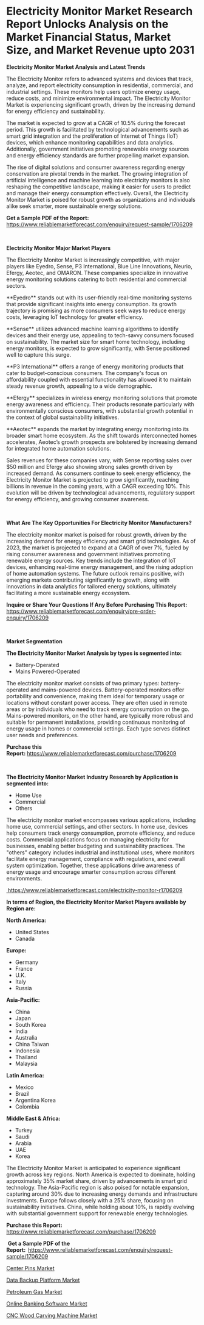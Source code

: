 <p><h1>Electricity Monitor Market Research Report Unlocks Analysis on the Market Financial Status, Market Size, and Market Revenue upto 2031</h1></p><p><strong>Electricity Monitor Market Analysis and Latest Trends</strong></p>
<p><p>The Electricity Monitor refers to advanced systems and devices that track, analyze, and report electricity consumption in residential, commercial, and industrial settings. These monitors help users optimize energy usage, reduce costs, and minimize environmental impact. The Electricity Monitor Market is experiencing significant growth, driven by the increasing demand for energy efficiency and sustainability. </p><p>The market is expected to grow at a CAGR of 10.5% during the forecast period. This growth is facilitated by technological advancements such as smart grid integration and the proliferation of Internet of Things (IoT) devices, which enhance monitoring capabilities and data analytics. Additionally, government initiatives promoting renewable energy sources and energy efficiency standards are further propelling market expansion. </p><p>The rise of digital solutions and consumer awareness regarding energy conservation are pivotal trends in the market. The growing integration of artificial intelligence and machine learning into electricity monitors is also reshaping the competitive landscape, making it easier for users to predict and manage their energy consumption effectively. Overall, the Electricity Monitor Market is poised for robust growth as organizations and individuals alike seek smarter, more sustainable energy solutions.</p></p>
<p><strong>Get a Sample PDF of the Report:&nbsp;</strong> <a href="https://www.reliablemarketforecast.com/enquiry/request-sample/1706209?utm_campaign=1530&utm_medium=2&utm_source=Github&utm_content=ia&utm_term=21102024&utm_id=electricity-monitor">https://www.reliablemarketforecast.com/enquiry/request-sample/1706209</a></p>
<p>&nbsp;</p>
<p><strong>Electricity Monitor Major Market Players</strong></p>
<p><p>The Electricity Monitor Market is increasingly competitive, with major players like Eyedro, Sense, P3 International, Blue Line Innovations, Neurio, Efergy, Aeotec, and OMARON. These companies specialize in innovative energy monitoring solutions catering to both residential and commercial sectors.</p><p>**Eyedro** stands out with its user-friendly real-time monitoring systems that provide significant insights into energy consumption. Its growth trajectory is promising as more consumers seek ways to reduce energy costs, leveraging IoT technology for greater efficiency.</p><p>**Sense** utilizes advanced machine learning algorithms to identify devices and their energy use, appealing to tech-savvy consumers focused on sustainability. The market size for smart home technology, including energy monitors, is expected to grow significantly, with Sense positioned well to capture this surge.</p><p>**P3 International** offers a range of energy monitoring products that cater to budget-conscious consumers. The company's focus on affordability coupled with essential functionality has allowed it to maintain steady revenue growth, appealing to a wide demographic.</p><p>**Efergy** specializes in wireless energy monitoring solutions that promote energy awareness and efficiency. Their products resonate particularly with environmentally conscious consumers, with substantial growth potential in the context of global sustainability initiatives.</p><p>**Aeotec** expands the market by integrating energy monitoring into its broader smart home ecosystem. As the shift towards interconnected homes accelerates, Aeotec’s growth prospects are bolstered by increasing demand for integrated home automation solutions.</p><p>Sales revenues for these companies vary, with Sense reporting sales over $50 million and Efergy also showing strong sales growth driven by increased demand. As consumers continue to seek energy efficiency, the Electricity Monitor Market is projected to grow significantly, reaching billions in revenue in the coming years, with a CAGR exceeding 10%. This evolution will be driven by technological advancements, regulatory support for energy efficiency, and growing consumer awareness.</p></p>
<p>&nbsp;</p>
<p><strong>What Are The Key Opportunities For Electricity Monitor Manufacturers?</strong></p>
<p><p>The electricity monitor market is poised for robust growth, driven by the increasing demand for energy efficiency and smart grid technologies. As of 2023, the market is projected to expand at a CAGR of over 7%, fueled by rising consumer awareness and government initiatives promoting renewable energy sources. Key trends include the integration of IoT devices, enhancing real-time energy management, and the rising adoption of home automation systems. The future outlook remains positive, with emerging markets contributing significantly to growth, along with innovations in data analytics for tailored energy solutions, ultimately facilitating a more sustainable energy ecosystem.</p></p>
<p><strong>Inquire or Share Your Questions If Any Before Purchasing This Report:</strong> <a href="https://www.reliablemarketforecast.com/enquiry/pre-order-enquiry/1706209?utm_campaign=1530&utm_medium=2&utm_source=Github&utm_content=ia&utm_term=21102024&utm_id=electricity-monitor">https://www.reliablemarketforecast.com/enquiry/pre-order-enquiry/1706209</a></p>
<p>&nbsp;</p>
<p><strong>Market Segmentation</strong></p>
<p><strong>The Electricity Monitor Market Analysis by types is segmented into:</strong></p>
<p><ul><li>Battery-Operated</li><li>Mains Powered-Operated</li></ul></p>
<p><p>The electricity monitor market consists of two primary types: battery-operated and mains-powered devices. Battery-operated monitors offer portability and convenience, making them ideal for temporary usage or locations without constant power access. They are often used in remote areas or by individuals who need to track energy consumption on the go. Mains-powered monitors, on the other hand, are typically more robust and suitable for permanent installations, providing continuous monitoring of energy usage in homes or commercial settings. Each type serves distinct user needs and preferences.</p></p>
<p><strong>Purchase this Report:&nbsp;</strong><a href="https://www.reliablemarketforecast.com/purchase/1706209?utm_campaign=1530&utm_medium=2&utm_source=Github&utm_content=ia&utm_term=21102024&utm_id=electricity-monitor">https://www.reliablemarketforecast.com/purchase/1706209</a></p>
<p>&nbsp;</p>
<p><strong>The Electricity Monitor Market Industry Research by Application is segmented into:</strong></p>
<p><ul><li>Home Use</li><li>Commercial</li><li>Others</li></ul></p>
<p><p>The electricity monitor market encompasses various applications, including home use, commercial settings, and other sectors. In home use, devices help consumers track energy consumption, promote efficiency, and reduce costs. Commercial applications focus on managing electricity for businesses, enabling better budgeting and sustainability practices. The "others" category includes industrial and institutional uses, where monitors facilitate energy management, compliance with regulations, and overall system optimization. Together, these applications drive awareness of energy usage and encourage smarter consumption across different environments.</p></p>
<p><a href="https://www.reliablemarketforecast.com/electricity-monitor-r1706209?utm_campaign=1530&utm_medium=2&utm_source=Github&utm_content=ia&utm_term=21102024&utm_id=electricity-monitor">&nbsp;https://www.reliablemarketforecast.com/electricity-monitor-r1706209</a></p>
<p><strong>In terms of Region, the Electricity Monitor Market Players available by Region are:</strong></p>
<p>
    <p> <strong> North America: </strong>
        <ul>
            <li>United States</li>
            <li>Canada</li>
        </ul>
        </p> 
    <p> <strong> Europe: </strong>
        <ul>
            <li>Germany</li>
            <li>France</li>
            <li>U.K.</li>
            <li>Italy</li>
            <li>Russia</li>
        </ul>
        </p> 
    <p> <strong> Asia-Pacific: </strong>
        <ul>
            <li>China</li>
            <li>Japan</li>
            <li>South Korea</li>
            <li>India</li>
            <li>Australia</li>
            <li>China Taiwan</li>
            <li>Indonesia</li>
            <li>Thailand</li>
            <li>Malaysia</li>
        </ul>
        </p> 
    <p> <strong> Latin America: </strong>
        <ul>
            <li>Mexico</li>
            <li>Brazil</li>
            <li>Argentina Korea</li>
            <li>Colombia</li>
        </ul>
        </p> 
    <p> <strong> Middle East & Africa: </strong>
        <ul>
            <li>Turkey</li>
            <li>Saudi</li>
            <li>Arabia</li>
            <li>UAE</li>
            <li>Korea</li>
        </ul>
    </p>
    </p>
<p><p>The Electricity Monitor Market is anticipated to experience significant growth across key regions. North America is expected to dominate, holding approximately 35% market share, driven by advancements in smart grid technology. The Asia-Pacific region is also poised for notable expansion, capturing around 30% due to increasing energy demands and infrastructure investments. Europe follows closely with a 25% share, focusing on sustainability initiatives. China, while holding about 10%, is rapidly evolving with substantial government support for renewable energy technologies.</p></p>
<p><strong>Purchase this Report: </strong><a href="https://www.reliablemarketforecast.com/purchase/1706209?utm_campaign=1530&utm_medium=2&utm_source=Github&utm_content=ia&utm_term=21102024&utm_id=electricity-monitor">https://www.reliablemarketforecast.com/purchase/1706209</a></p>
<p>&nbsp;<strong>Get a Sample PDF of the Report:&nbsp;&nbsp;</strong><a href="https://www.reliablemarketforecast.com/enquiry/request-sample/1706209?utm_campaign=1530&utm_medium=2&utm_source=Github&utm_content=ia&utm_term=21102024&utm_id=electricity-monitor">https://www.reliablemarketforecast.com/enquiry/request-sample/1706209</a></p>
<p><strong></strong></p>
<p><p><a href="https://issuu.com/reportprime-2/docs/center-pins-market-size-2030.pptx_cb1e9a2efc4fdc?utm_campaign=1530&utm_medium=2&utm_source=Github&utm_content=ia&utm_term=21102024&utm_id=electricity-monitor">Center Pins Market</a></p><p><a href="https://www.linkedin.com/pulse/market-forecasting-change-global-data-backup-platform-dynamics-auerc?utm_campaign=1530&utm_medium=2&utm_source=Github&utm_content=ia&utm_term=21102024&utm_id=electricity-monitor">Data Backup Platform Market</a></p><p><a href="https://github.com/laurita8veso/Market-Research-Report-List-1/blob/main/petroleum-gas-market.md?utm_campaign=1530&utm_medium=2&utm_source=Github&utm_content=ia&utm_term=21102024&utm_id=electricity-monitor">Petroleum Gas Market</a></p><p><a href="https://www.linkedin.com/pulse/online-banking-software-market-trends-strategic-insights-k8uec?utm_campaign=1530&utm_medium=2&utm_source=Github&utm_content=ia&utm_term=21102024&utm_id=electricity-monitor">Online Banking Software Market</a></p><p><a href="https://issuu.com/reportprime-2/docs/cnc-wood-carving-machine-market-siz_c15285b8d10ff7?utm_campaign=1530&utm_medium=2&utm_source=Github&utm_content=ia&utm_term=21102024&utm_id=electricity-monitor">CNC Wood Carving Machine Market</a></p></p>